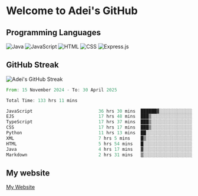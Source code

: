 # Welcome to Adei's GitHub

## Programming Languages
![Java](https://img.shields.io/badge/Java-007396?style=flat-square&logo=java&logoColor=white)
![JavaScript](https://img.shields.io/badge/JavaScript-F7DF1E?style=flat-square&logo=javascript&logoColor=black)
![HTML](https://img.shields.io/badge/HTML-E34F26?style=flat-square&logo=html5&logoColor=white)
![CSS](https://img.shields.io/badge/CSS-1572B6?style=flat-square&logo=css3&logoColor=white)
![Express.js](https://img.shields.io/badge/Express.js-000000?style=flat-square&logo=express&logoColor=white)


## GitHub Streak
![Adei's GitHub Streak](https://github-readme-streak-stats.herokuapp.com/?user=AdeiTamayo&hide_border=true)

<!--START_SECTION:waka-->

```rust
From: 15 November 2024 - To: 30 April 2025

Total Time: 133 hrs 11 mins

JavaScript                         36 hrs 30 mins  ██████▓░░░░░░░░░░░░░░░░░░   27.14 %
EJS                                17 hrs 48 mins  ███▒░░░░░░░░░░░░░░░░░░░░░   13.24 %
TypeScript                         17 hrs 37 mins  ███▒░░░░░░░░░░░░░░░░░░░░░   13.10 %
CSS                                17 hrs 17 mins  ███▒░░░░░░░░░░░░░░░░░░░░░   12.85 %
Python                             11 hrs 13 mins  ██░░░░░░░░░░░░░░░░░░░░░░░   08.34 %
XML                                7 hrs 5 mins    █▒░░░░░░░░░░░░░░░░░░░░░░░   05.27 %
HTML                               5 hrs 54 mins   █░░░░░░░░░░░░░░░░░░░░░░░░   04.39 %
Java                               4 hrs 17 mins   ▓░░░░░░░░░░░░░░░░░░░░░░░░   03.19 %
Markdown                           2 hrs 31 mins   ▒░░░░░░░░░░░░░░░░░░░░░░░░   01.88 %
```

<!--END_SECTION:waka-->

## My website
[My Website](https://adei.eus)


